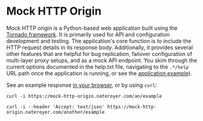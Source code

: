 # Mock HTTP Origin

Mock HTTP origin is a Python-based web application built using the [Tornado framework](https://www.tornadoweb.org/). It is primarily used for API and configuration development and testing. The application's core function is to include the HTTP request details in its response body. Additionally, it provides several other features that are helpful for bug replication, failover configuration of multi-layer proxy setups, and as a mock API endpoint. You skim through the current options documented in the help.txt file, navigating to the `.*/help` URL path once the application is running, or see the [application example](https://mock-http-origin.nateroyer.com/help)).

See an example response [in your browser](https://mock-http-origin.nateroyer.com/example), or by using `curl`:

    curl -i https://mock-http-origin.nateroyer.com/an/example

    curl -i --header 'Accept: text/json' https://mock-http-origin.nateroyer.com/another/example

